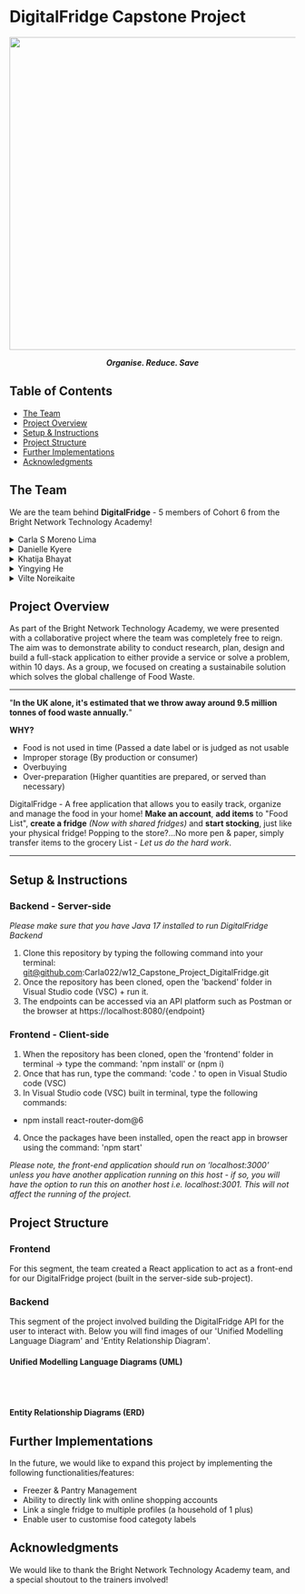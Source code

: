 # DigitalFridge Capstone Project

<p align="center">
<img src="https://user-images.githubusercontent.com/110243700/198577955-5d8963c0-f532-40d2-a145-e3ea0f772a7f.png" align="center" width="950" height="550"/>
  
***<div align="center">Organise. Reduce. Save</div>***
  
</p>

## Table of Contents
- [The Team](#the-team)
- [Project Overview](#project-overview)
- [Setup & Instructions](#setup-&-instructions)
- [Project Structure](#project-structure)
- [Further Implementations](#further-implementations)
- [Acknowledgments](#acknowledgments)

## The Team
We are the team behind **DigitalFridge** - 5 members of Cohort 6 from the Bright Network Technology Academy!

<details>
<summary>Carla S Moreno Lima</summary>
  - GitHub: (https://github.com/Carla022)
</details>

<details>
<summary>Danielle Kyere</summary>
  - GitHub:(https://github.com/DaniK178)
</details>

<details>
<summary>Khatija Bhayat</summary>
  - GitHub:(https://github.com/ktb13)
</details>
 
<details>
<summary>Yingying He</summary>
  - GitHub:(https://github.com/Heying778)
</details>

<details>
<summary>Vilte Noreikaite</summary>
  - GitHub:(https://github.com/VilteNor)
</details>

## Project Overview
As part of the Bright Network Technology Academy, we were presented with a collaborative project where the team was completely free to reign. The aim was to demonstrate ability to conduct research, plan, design and build a full-stack application to either provide a service or solve a problem, within 10 days. As a group, we focused on creating a sustainabile solution which solves the global challenge of Food Waste.
<hr/>

"<b>In the UK alone, it's estimated that we throw away around 9.5 million tonnes of food waste annually.</b>"

**WHY?**

- Food is not used in time (Passed a date label or is judged as not usable
- Improper storage (By production or consumer)
- Overbuying
- Over-preparation (Higher quantities are prepared, or served than necessary)

DigitalFridge -  A free application that allows you to easily track, organize and manage the food in your home! **Make an account**, **add items** to "Food List", **create a fridge** *(Now with shared fridges)* and **start stocking**, just like your physical fridge! Popping to the store?...No more pen & paper, simply transfer items to the grocery List - *Let us do the hard work*.
<hr/>

## Setup & Instructions

### Backend - Server-side

*Please make sure that you have Java 17 installed to run DigitalFridge Backend*
1. Clone this repository by typing the following command into your terminal:
   git@github.com:Carla022/w12_Capstone_Project_DigitalFridge.git
2. Once the repository has been cloned, open the 'backend' folder in Visual Studio code (VSC) + run it.
3. The endpoints can be accessed via an API platform such as Postman or the browser at https://localhost:8080/{endpoint}

### Frontend - Client-side

1. When the repository has been cloned, open the 'frontend' folder in terminal -> type the command: 'npm install' or (npm i)
2. Once that has run, type the command: 'code .' to open in Visual Studio code (VSC)
3. In Visual Studio code (VSC) built in terminal, type the following commands:

- npm install react-router-dom@6

4. Once the packages have been installed, open the react app in browser using the command: 'npm start'

*Please note, the front-end application should run on ‘localhost:3000’ unless you have another application running on this host - if so, you will have the option to run this on another host i.e. localhost:3001. This will not affect the running of the project.*

## Project Structure

### Frontend

For this segment, the team created a React application to act as a front-end for our DigitalFridge project (built in the server-side sub-project). 

### Backend

This segment of the project involved building the DigitalFridge API for the user to interact with. Below you will find images of our 'Unified Modelling Language Diagram' and 'Entity Relationship Diagram'.

#### Unified Modelling Language Diagrams (UML)

<br>




<br>


#### Entity Relationship Diagrams (ERD)


## Further Implementations

In the future, we would like to expand this project by implementing the following functionalities/features:

- Freezer & Pantry Management
- Ability to directly link with online shopping accounts
- Link a single fridge to multiple profiles (a household of 1 plus)
- Enable user to customise food categoty labels

## Acknowledgments

We would like to thank the Bright Network Technology Academy team, and a special shoutout to the trainers involved!
